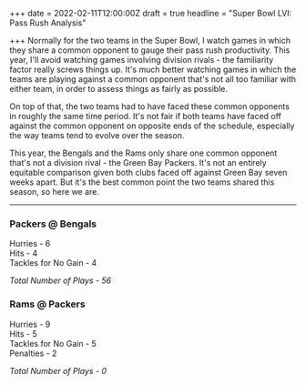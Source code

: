 +++
date = 2022-02-11T12:00:00Z
draft = true
headline = "Super Bowl LVI: Pass Rush Analysis"

+++
Normally for the two teams in the Super Bowl, I watch games in which they share a common opponent to gauge their pass rush productivity. This year, I'll avoid watching games involving division rivals - the familiarity factor really screws things up. It's much better watching games in which the teams are playing against a common opponent that's not all too familiar with either team, in order to assess things as fairly as possible.

On top of that, the two teams had to have faced these common opponents in roughly the same time period. It's not fair if both teams have faced off against the common opponent on opposite ends of the schedule, especially the way teams tend to evolve over the season.

This year, the Bengals and the Rams only share one common opponent that's not a division rival - the Green Bay Packers. It's not an entirely equitable comparison given both clubs faced off against Green Bay seven weeks apart. But it's the best common point the two teams shared this season, so here we are.

***

### Packers @ Bengals

Hurries - 6  
Hits - 4  
Tackles for No Gain - 4

_Total Number of Plays - 56_

### Rams @ Packers

Hurries - 9  
Hits - 5  
Tackles for No Gain - 5  
Penalties - 2

_Total Number of Plays - 0_